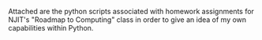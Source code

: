 Attached are the python scripts associated with homework assignments for NJIT's "Roadmap to Computing" class in order to give an idea of my own capabilities within Python.
